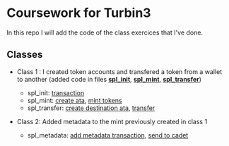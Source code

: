 # Coursework for Turbin3

In this repo I will add the code of the class exercices that I've done.

## Classes

- Class 1 : I created token accounts and transfered a token from a wallet to another (added code in files [__spl_init__](ts/cluster1/spl_init.ts), [__spl_mint__](ts/cluster1/spl_mint.ts), [__spl_transfer__](ts/cluster1/spl_transfer.ts))
  - spl_init: [transaction](https://explorer.solana.com/tx/2f4wYubSEk4SDKoLwBgMpT5V5GXFc6fsfv1gJJGK9jenBLWt13UfhJzdwVPNcsmJ8WUwVgS3HHc7rkV2U4oMqNde?cluster=devnet)
  - spl_mint: [create ata](https://explorer.solana.com/tx/3ZNPYmQUUVhrQnwuxr97i4LaSHHtBgjK7drLCYUUqYaxzGzxQSrZ5K6d1dFZcFhQcc526LoXzrtwNFeEKJ74yeyp?cluster=devnet), [mint tokens](https://explorer.solana.com/tx/5oFJFBy74481o795uLvGJ4hMWA7mEM4GrhYyuT2KVYWWrp4JQagF62qjG7xPxKySjwgkG9k3bkn23FFSAWzWX3XR?cluster=devnet)
  - spl_transfer: [create destination ata](https://explorer.solana.com/tx/Z365TaSnxSCRvowma2LZcTV3jB7hQMvvdfGrLcARSdLLZYALrqLZcFCkPVuZd4nquj1tsCxPgHue8NYRFxfDqEw?cluster=devnet), [transfer](https://explorer.solana.com/tx/5sLRakGYSsZ1FVCfdgKRGE25UR8ypEAdTvFBYsYgNNnzxqRGnTVJxnUoCH7nC8zAKm9TatkoP2wS2mY7XEQYEMjb?cluster=devnet)

- Class 2: Added metadata to the mint previously created in class 1
  - spl_metadata: [add metadata transaction](https://explorer.solana.com/tx/RwN4r8hVEVYTxkXC2drycHcxpPpaGwHJwwn5RVoRmXxqVzKEo1HDMctYBQZgpWx4jsxux2HBKMkju33QNG3CLwi?cluster=devnet), [send to cadet](https://explorer.solana.com/tx/2aYEUvNKhHwPkSxyhMrS84aaqq6fRyDXop6X6EzafTnyaW9syVUK9d2XL5Gced21jdC4jQ36uVSbL55rGMh6fX5a?cluster=devnet)
